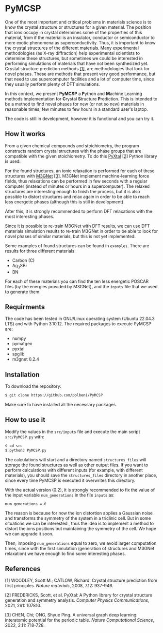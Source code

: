 # PyMCSP

One of the most important and critical problems in materials science is to know the crystal structure or structures for a given material. The position that ions occupy in crystal determines some of the properties of this material, from if the material is an insulator, conductor or semiconductor to more exotic phenomena as superconductivity. Thus, it is important to know the crystal structures of the different materials. Many experimental methodologies (as X-ray diffraction) help experimental scientists to determine these structures, but sometimes we could be interested in performing simulations of materials that have not been synthesized yet. Crystal structure prediction methods [[1]](#1), are methodologies that look for novel phases. These are methods that present very good performance, but that need to use supercomputer facilities and a lot of computer time, since they usually perform plenty of DFT simulations.

In this context, we present **PyMCSP** a **P**ython and **M**achine Learning methods implementation for **C**rystal **S**tructure **P**rediction. This is intended to be a method to find novel phases for new (or not so new) materials in reasonable times, few minutes to few hours in a standard user's laptop.

The code is still in development, however it is functional and you can try it.

## How it works

From a given chemical compounds and stoichiometry, the program constructs random crystal structures with the phase groups that are compatible with the given stoichiometry. To do this [PyXtal](https://github.com/qzhu2017/PyXtal) [[2]](#2) Python library is used.

For the found structures, an ionic relaxation is performed for each of these structures with [M3GNet](https://github.com/materialsvirtuallab/m3gnet) [[3]](#3). M3GNet implement machine-learning force fields, thus relaxations can be performed in few seconds with a regular computer (instead of minutes or hours in a supercomputer). The relaxed structures are interesting enough to finish the process, but it is also possible to distort structures and relax again in order to be able to reach less energetic phases (although this is still in development).

After this, it is strongly recommended to perform DFT relaxations with the most interesting phases.

Since it is possible to re-train M3GNet with DFT results, we can use DFT materials simulation results to re-train M3GNet in order to be able to look for novel phases of similar materials, but this is not yet implemented. 

Some examples of found structures can be found in `examples`. There are results for three different materials:
- Carbon (C)
- Ag<sub>3</sub>SBr
- BN

For each of these materials you can find the ten less energetic POSCAR files (by the energies provided by M3GNet), and the `inputs` file that we used to generate them.

## Requirments

The code has been tested in GNU/Linux operating system (Ubuntu 22.04.3 LTS) and with Python 3.10.12. The required packages to execute PyMCSP are: 
- numpy
- pymatgen
- pyxtal
- spglib
- m3gnet 0.2.4

## Installation

To download the repository:

```bash
$ git clone https://github.com/polbeni/PyMCSP
```

Make sure to have installed all the necessary packages.

## How to use it

Modify the values in the `src/inputs` file and execute the main script `src/PyMCSP.py` with:

```bash
$ cd src
$ python3 PyMCSP.py
```

The calculations will start and a directory named `structures_files` will storage the found structures as well as other output files. If you want to perform calculations with different inputs (for example, with different materials), you should save the `structures_files` directory in another place, since every time PyMCSP is executed it overwrites this directory.

With the actual version (0.2), it is strongly recommended to fix the value of the input variable `num_generations` in the file `inputs` as:

```
num_generations = 0
```

The reason is because for now the ion distortion applies a Gaussian noise and transforms the symmetry of the system in a triclinic cell. But in some situations we can be interested , thus the idea is to implement a method to distort the ions positions but maintaining the symmetry of the cell. We hope we can upgrade it soon.

Then, imposing `num_generations` equal to zero, we avoid larger computation times, since with the first simulation (generation of structures and M3GNet relaxation) we have enough to find some interesting phases.

## References

<a id="1">[1]</a> 
WOODLEY, Scott M.; CATLOW, Richard. Crystal structure prediction from first principles. <em>Nature materials</em>, 2008, 7.12: 937-946.

<a id="2">[2]</a> 
FREDERICKS, Scott, et al. PyXtal: A Python library for crystal structure generation and symmetry analysis. <em>Computer Physics Communications</em>, 2021, 261: 107810.

<a id="3">[3]</a> 
CHEN, Chi; ONG, Shyue Ping. A universal graph deep learning interatomic potential for the periodic table. <em>Nature Computational Science</em>, 2022, 2.11: 718-728.


